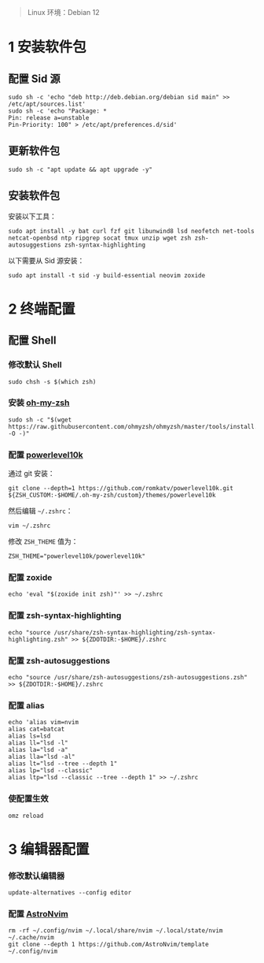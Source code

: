 >   Linux 环境：Debian 12

# 1 安装软件包

## 配置 Sid 源

```shell
sudo sh -c 'echo "deb http://deb.debian.org/debian sid main" >> /etc/apt/sources.list'
sudo sh -c 'echo "Package: *
Pin: release a=unstable
Pin-Priority: 100" > /etc/apt/preferences.d/sid'
```

## 更新软件包

```shell
sudo sh -c "apt update && apt upgrade -y"
```

## 安装软件包

安装以下工具：

```shell
sudo apt install -y bat curl fzf git libunwind8 lsd neofetch net-tools netcat-openbsd ntp ripgrep socat tmux unzip wget zsh zsh-autosuggestions zsh-syntax-highlighting
```

以下需要从 Sid 源安装：

```shell
sudo apt install -t sid -y build-essential neovim zoxide
```

# 2 终端配置

## 配置 Shell

### 修改默认 Shell

```shell
sudo chsh -s $(which zsh)
```

### 安装 [oh-my-zsh](https://github.com/ohmyzsh/ohmyzsh?tab=readme-ov-file#basic-installation)

```shell
sudo sh -c "$(wget https://raw.githubusercontent.com/ohmyzsh/ohmyzsh/master/tools/install.sh -O -)"
```

### 配置 [powerlevel10k](https://github.com/romkatv/powerlevel10k?tab=readme-ov-file#manual)

通过 git 安装：

```shell
git clone --depth=1 https://github.com/romkatv/powerlevel10k.git ${ZSH_CUSTOM:-$HOME/.oh-my-zsh/custom}/themes/powerlevel10k
```

然后编辑 `~/.zshrc`：

```shell
vim ~/.zshrc
```

修改 `ZSH_THEME` 值为：

```shell
ZSH_THEME="powerlevel10k/powerlevel10k"
```

### 配置 zoxide

```shell
echo 'eval "$(zoxide init zsh)"' >> ~/.zshrc
```

### 配置 zsh-syntax-highlighting

```shell
echo "source /usr/share/zsh-syntax-highlighting/zsh-syntax-highlighting.zsh" >> ${ZDOTDIR:-$HOME}/.zshrc
```

### 配置 zsh-autosuggestions

```shell
echo "source /usr/share/zsh-autosuggestions/zsh-autosuggestions.zsh" >> ${ZDOTDIR:-$HOME}/.zshrc
```

### 配置 alias

```shell
echo 'alias vim=nvim
alias cat=batcat
alias ls=lsd
alias ll="lsd -l"
alias la="lsd -a"
alias lla="lsd -al"
alias lt="lsd --tree --depth 1"
alias lp="lsd --classic"
alias ltp="lsd --classic --tree --depth 1" >> ~/.zshrc
```

### 使配置生效

```shell
omz reload
```

# 3 编辑器配置

### 修改默认编辑器

```shell
update-alternatives --config editor
```

### 配置 [AstroNvim](https://docs.astronvim.com/)

```shell
rm -rf ~/.config/nvim ~/.local/share/nvim ~/.local/state/nvim ~/.cache/nvim
git clone --depth 1 https://github.com/AstroNvim/template ~/.config/nvim
```

